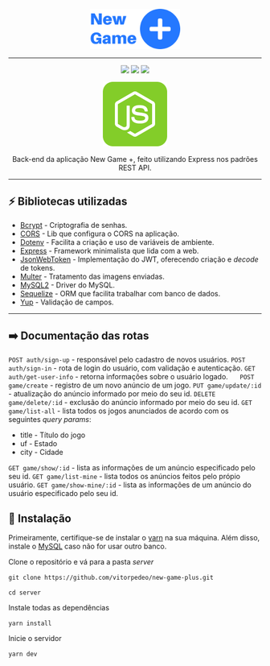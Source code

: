 <p align='center' >
  <img src='./.github/logo.png' height='80px' />
</p>

---

<p align='center' >
  <img src='https://img.shields.io/github/repo-size/vitorpedeo/new-game-plus?style=flat-square' />
  <img src='https://img.shields.io/github/issues/vitorpedeo/new-game-plus?style=flat-square' />
  <img src='https://img.shields.io/github/commit-activity/w/vitorpedeo/new-game-plus?style=flat-square' />
</p>

<p align='center'> 
  <img src='./.github/NodeJSLogo.png' />
</p>

<p align='center' >
 Back-end da aplicação New Game +, feito utilizando Express nos padrões REST API.
</p>

---

## ⚡ Bibliotecas utilizadas

- [Bcrypt](https://www.npmjs.com/package/bcryptjs) - Criptografia de senhas.
- [CORS](https://www.npmjs.com/package/cors) - Lib que configura o CORS na aplicação.
- [Dotenv](https://www.npmjs.com/package/dotenv) - Facilita a criação e uso de variáveis de ambiente.
- [Express](https://www.npmjs.com/package/express) - Framework minimalista que lida com a web.
- [JsonWebToken](https://www.npmjs.com/package/jsonwebtoken) - Implementação do JWT, oferecendo criação e _decode_ de tokens.
- [Multer](https://www.npmjs.com/package/multer) - Tratamento das imagens enviadas.
- [MySQL2](https://www.npmjs.com/package/mysql2) - Driver do MySQL.
- [Sequelize](https://www.npmjs.com/package/sequelize) - ORM que facilita trabalhar com banco de dados.
- [Yup](https://www.npmjs.com/package/yup) - Validação de campos.

---

## ➡️ Documentação das rotas

`POST auth/sign-up` - responsável pelo cadastro de novos usuários.
`POST auth/sign-in` - rota de login do usuário, com validação e autenticação.
`GET auth/get-user-info` - retorna informações sobre o usuário logado.
&nbsp;&nbsp;&nbsp;&nbsp;
`POST game/create` - registro de um novo anúncio de um jogo.
`PUT game/update/:id` - atualização do anúncio informado por meio do seu id.
`DELETE game/delete/:id` - exclusão do anúncio informado por meio do seu id.
`GET game/list-all` - lista todos os jogos anunciados de acordo com os seguintes _query params_:

- title - Título do jogo
- uf - Estado
- city - Cidade

`GET game/show/:id` - lista as informações de um anúncio especificado pelo seu id.
`GET game/list-mine` - lista todos os anúncios feitos pelo própio usuário.
`GET game/show-mine/:id` - lista as informações de um anúncio do usuário especificado pelo seu id.

## 🔨 Instalação

Primeiramente, certifique-se de instalar o [yarn](https://yarnpkg.com/) na sua máquina. Além disso, instale o [MySQL](https://dev.mysql.com/downloads/) caso não for usar outro banco.

Clone o repositório e vá para a pasta _server_

```shell
git clone https://github.com/vitorpedeo/new-game-plus.git
```

```shell
cd server
```

Instale todas as dependências

```shell
yarn install
```

Inicie o servidor

```shell
yarn dev
```

